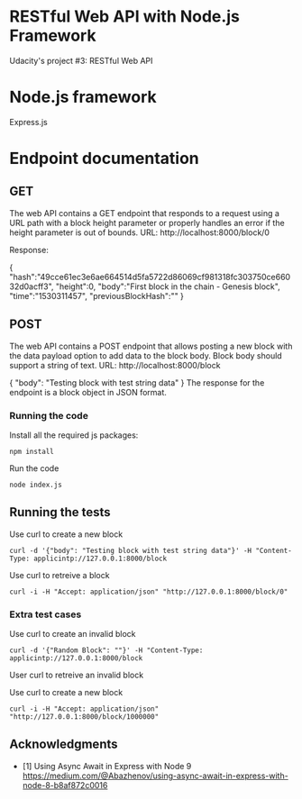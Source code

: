 # RESTful Web API with Node.js Framework

Udacity's project #3: RESTful Web API

# Node.js framework

Express.js

# Endpoint documentation

## GET
The web API contains a GET endpoint that responds to a request using a URL path with a block height parameter or properly handles an error if the height parameter is out of bounds.
URL: http://localhost:8000/block/0

Response:

{
"hash":"49cce61ec3e6ae664514d5fa5722d86069cf981318fc303750ce66032d0acff3",
"height":0,
"body":"First block in the chain - Genesis block",
"time":"1530311457",
"previousBlockHash":""
}


## POST
The web API contains a POST endpoint that allows posting a new block with the data payload option to add data to the block body. Block body should support a string of text.
URL: http://localhost:8000/block

{
      "body": "Testing block with test string data"
}
The response for the endpoint is a block object in JSON format.


### Running the code

Install all the required js packages:

```npm install```

Run the code

```node index.js```


## Running the tests

Use curl to create a new block

```curl -d '{"body": "Testing block with test string data"}' -H "Content-Type: applicintp://127.0.0.1:8000/block```

Use curl to retreive a block

```curl -i -H "Accept: application/json" "http://127.0.0.1:8000/block/0"```

### Extra test cases

Use curl to create an invalid block

```curl -d '{"Random Block": ""}' -H "Content-Type: applicintp://127.0.0.1:8000/block```

User curl to retreive an invalid block

Use curl to create a new block

```curl -i -H "Accept: application/json" "http://127.0.0.1:8000/block/1000000"```

## Acknowledgments

* [1] Using Async Await in Express with Node 9
https://medium.com/@Abazhenov/using-async-await-in-express-with-node-8-b8af872c0016

